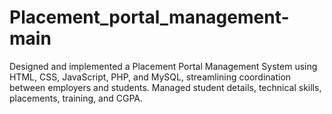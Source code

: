 # Placement_portal_management-main
Designed and implemented a Placement Portal Management System using HTML, CSS, JavaScript, PHP, and MySQL, streamlining coordination between employers and students. Managed student details, technical skills, placements, training, and CGPA.
